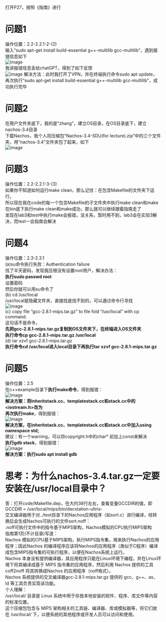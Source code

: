 打开P27，按照《指南》进行
# 问题1
操作位置：2.2-2.2.1-2-(2)  
输入“sudo apt-get install build-essential g++-multilib gcc-multilib”，遇到报错信息如下  
![image](https://github.com/user-attachments/assets/0a4a671e-fa70-4389-a13c-2bd2f98d839f)  
我讲报错信息丢给chatGPT，得到了如下反馈  
![image](https://github.com/user-attachments/assets/253eb207-c32c-4d3b-bd86-6bc24cb8f8e8)
解决方法：此时我打开了VPN，并在终端执行命令sudo apt update，再次执行“sudo apt-get install build-essential g++-multilib gcc-multilib”，成功执行完毕
# 问题2
在用户文件夹底下，我的是“zhang”，建立OS目录，在OS目录底下，建立nachos-3.4目录  
下载Nachos，我个人将压缩包“Nachos-3.4-SDU(for lecture).zip”中的三个文件夹，用“nachos-3.4”文件夹包了起来，如下  
![image](https://github.com/user-attachments/assets/f36dda80-7730-45b5-8e49-8b92d797f96e)

# 问题3
操作位置：2.2-2.2.1-3-(3)  
如果你不知道如何运行make clean，那么记住：在包含Makefile的文件夹下运行，  
所以现在我在code的每一个包含Makefile的子文件夹中执行make clean和make  
在bin底下执行make clean和make成功，那么就可以继续跟着指南走了  
发现在lab3和test中执行make会报错，没关系，暂时用不到，lab3会在实验3解决，而test一会指南会解决
# 问题4
操作位置：2.3-2.3.1  
(a)su命令执行失败：Authentication failure  
找了半天密码，发现我压根没有设置root用户，解决办法：  
**执行sudo passwd root**  
设置密码  
然后你就可以用su命令了  
(b) cd /usr/local  
/usr/local是隐藏文件夹，直接找是找不到的，可以通过命令行寻找  
![image](https://github.com/user-attachments/assets/a2795046-cf3d-4610-a105-f24b3fc770ce)  
(c) copy file “gcc-2.8.1-mips.tar.gz” to file fold “/usr/local” with cp command.  
这句话不是命令，  
**先把gcc-2.8.1-mips.tar.gz复制到OS文件夹下，在终端进入OS文件夹**  
**执行命令cp gcc-2.8.1-mips.tar.gz /usr/local**  
(d) tar xzvf gcc-2.8.1-mips.tar.gz   
**执行命令cd /usr/local进入local目录下再执行tar xzvf gcc-2.8.1-mips.tar.gz**
# 问题5
操作位置：2.5  
在c++example目录下**执行make命令**，得到报错：  
![image](https://github.com/user-attachments/assets/dc921de4-957b-4300-92ec-d5feed94f0ad)  
**解决方案：将inheritstack.cc、templatestack.cc和stack.cc中的<iostream.h>改为<iostream>**  
**再次执行make**，得到报错：  
![image](https://github.com/user-attachments/assets/2bd5ab8f-7d50-475a-82a7-99d5f39aa6da)  
**解决方案，在inheritstack.cc、templatestack.cc和stack.cc中加入using namespace std;**  
建议：有一个warning，可以将copyright.h中的char* 前加上const来解决  
**执行gdb stack**，得到报错：  
![image](https://github.com/user-attachments/assets/47057a24-6c5f-4bb0-baaa-be1cc227181e)  
**解决方案：执行sudo apt install gdb**
# 思考：为什么nachos-3.4.tar.gz一定要安装在/usr/local目录中？
答：打开code/Makefile.dep，在大约38行左右，查看变量GCCDIR的值，即GCCDIR = /usr/local/mips/bin/decstation-ultrix-  
交叉编译器用于对../test目录下的Nachos应用程序（如sort.c）进行编译，经转换后会生成Nachos可执行的文件sort.noff：  
.noff可执行文件中的指令基于MIPS架构，Nachos模拟的CPU执行MIPS架构  
指南第1页(不计目录)写道：  
Nachos 模拟的CPU基于MIPS架构，执行MIPS指令集，用来执行Nachos的应用程序；因此Nachos 的编译程序应该将Nachos的应用程序（类似于C程序）编译
成包含MIPS指令集的可执行程序，以便在Nachos系统上运行。  
Nachos 本身没有提供编译器，其应用程序只能在Linux环境下编程，并在Linux环境下将其编译成基于 MIPS 指令集的应用程序，然后利用 Nachos 提供的工具
coff2noff 将其转换成Nachos 的应用程序（noff格式）。  
Nachos 系统提供的交叉编译器gcc-2.8.1-mips.tar.gz 提供的 gcc、g++、as、ld 等工具负责实现该功能。  
个人理解：  
/usr/local/ 目录是 Linux 系统中用于存放本地安装的软件、程序、库文件等内容的标准位置。  
这个压缩包包含与 MIPS 架构相关的工具链、编译器、库或模拟器等，将它们放在 /usr/local/ 下，以便系统的其他程序或开发人员可以访问和使用。
